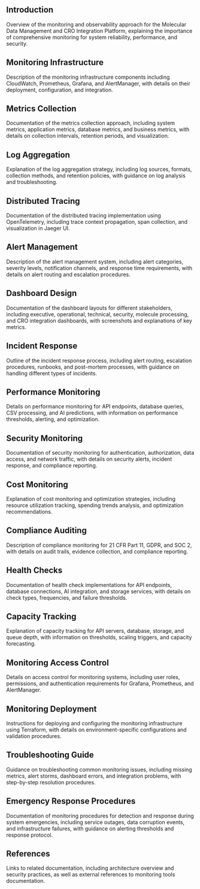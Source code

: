 ## Introduction

Overview of the monitoring and observability approach for the Molecular Data Management and CRO Integration Platform, explaining the importance of comprehensive monitoring for system reliability, performance, and security.

## Monitoring Infrastructure

Description of the monitoring infrastructure components including CloudWatch, Prometheus, Grafana, and AlertManager, with details on their deployment, configuration, and integration.

## Metrics Collection

Documentation of the metrics collection approach, including system metrics, application metrics, database metrics, and business metrics, with details on collection intervals, retention periods, and visualization.

## Log Aggregation

Explanation of the log aggregation strategy, including log sources, formats, collection methods, and retention policies, with guidance on log analysis and troubleshooting.

## Distributed Tracing

Documentation of the distributed tracing implementation using OpenTelemetry, including trace context propagation, span collection, and visualization in Jaeger UI.

## Alert Management

Description of the alert management system, including alert categories, severity levels, notification channels, and response time requirements, with details on alert routing and escalation procedures.

## Dashboard Design

Documentation of the dashboard layouts for different stakeholders, including executive, operational, technical, security, molecule processing, and CRO integration dashboards, with screenshots and explanations of key metrics.

## Incident Response

Outline of the incident response process, including alert routing, escalation procedures, runbooks, and post-mortem processes, with guidance on handling different types of incidents.

## Performance Monitoring

Details on performance monitoring for API endpoints, database queries, CSV processing, and AI predictions, with information on performance thresholds, alerting, and optimization.

## Security Monitoring

Documentation of security monitoring for authentication, authorization, data access, and network traffic, with details on security alerts, incident response, and compliance reporting.

## Cost Monitoring

Explanation of cost monitoring and optimization strategies, including resource utilization tracking, spending trends analysis, and optimization recommendations.

## Compliance Auditing

Description of compliance monitoring for 21 CFR Part 11, GDPR, and SOC 2, with details on audit trails, evidence collection, and compliance reporting.

## Health Checks

Documentation of health check implementations for API endpoints, database connections, AI integration, and storage services, with details on check types, frequencies, and failure thresholds.

## Capacity Tracking

Explanation of capacity tracking for API servers, database, storage, and queue depth, with information on thresholds, scaling triggers, and capacity forecasting.

## Monitoring Access Control

Details on access control for monitoring systems, including user roles, permissions, and authentication requirements for Grafana, Prometheus, and AlertManager.

## Monitoring Deployment

Instructions for deploying and configuring the monitoring infrastructure using Terraform, with details on environment-specific configurations and validation procedures.

## Troubleshooting Guide

Guidance on troubleshooting common monitoring issues, including missing metrics, alert storms, dashboard errors, and integration problems, with step-by-step resolution procedures.

## Emergency Response Procedures

Documentation of monitoring procedures for detection and response during system emergencies, including service outages, data corruption events, and infrastructure failures, with guidance on alerting thresholds and response protocol.

## References

Links to related documentation, including architecture overview and security practices, as well as external references to monitoring tools documentation.